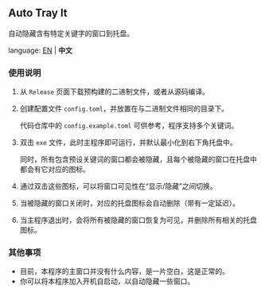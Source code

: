 ## Auto Tray It

自动隐藏含有特定关键字的窗口到托盘。

language: [EN](./README_CN.md) | **中文**

### 使用说明

1. 从 `Release` 页面下载预构建的二进制文件，或者从源码编译。

2. 创建配置文件 `config.toml`，并放置在与二进制文件相同的目录下。

   代码仓库中的 `config.example.toml` 可供参考，程序支持多个关键词。

3. 双击 `exe` 文件，此时主程序即可运行，并默认最小化到右下角托盘中。

   同时，所有包含预设关键词的窗口都会被隐藏，且每个被隐藏的窗口在托盘中都会有它对应的图标。

4. 通过双击这些图标，可以将窗口可见性在“显示/隐藏”之间切换。

5. 当被隐藏的窗口关闭时，对应的托盘图标会自动删除（带有一定延迟）。

6. 当主程序退出时，会将所有被隐藏的窗口恢复为可见，并删除所有相关的托盘图标。

### 其他事项

+ 目前，本程序的主窗口并没有什么内容，是一片空白，这是正常的。
+ 你可以将本程序加入开机自启动，以自动隐藏一些窗口。



